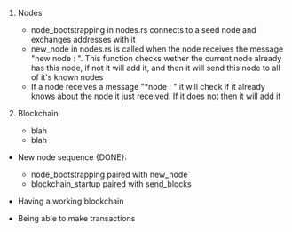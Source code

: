 1. Nodes
	- node_bootstrapping in nodes.rs connects to a seed node and exchanges addresses with it
	- new_node in nodes.rs is called when the node receives the message "new node : ". This function checks wether the current node already has this node, if not it will add it, and then it will send this node to all of it's known nodes
	- If a node receives a message "\*node : " it will check if it already knows about the node it just received. If it does not then it will add it

2. Blockchain
	- blah
	- blah

- New node sequence {DONE}:
	- node_bootstrapping paired with new_node
	- blockchain_startup paired with send_blocks

- Having a working blockchain
- Being able to make transactions